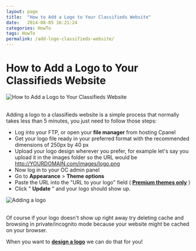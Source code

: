 ```yaml
---
layout: page
title:  "How to Add a Logo to Your Classifieds Website"
date:   2014-08-05 16:21:24
categories: HowTo
tags: HowTo
permalink: /add-logo-classifieds-website/
---
```

# How to Add a Logo to Your Classifieds Website

![How to Add a Logo to Your Classifieds Website](http://open-classifieds.com/wp-content/uploads/2014/08/624x441xman-358816_1280-624x441.jpg.pagespeed.ic.Sk21ZWaEb5.jpg)

<br>
Adding a logo to a classifieds website is a simple process that normally takes less than 5 minutes, you just need to follow those steps:

* Log into your FTP, or open your **file manager** from hosting Cpanel
* Get your logo file ready in your preferred format with the recommended dimensions of 250px by 40 px
* Upload your logo design wherever you prefer, for example let's say you upload it in the images folder so the URL would be http://YOURDOMAIN.com/images/logo.png
* Now log in to your OC admin panel
* Go to **Appearance** > **Theme options**
* Paste the URL into the "URL to your logo" field ( **[Premium themes only](http://open-classifieds.com/market/)** )
* Click " **Update** " and your logo should show up.

![Adding a logo](http://open-classifieds.com/wp-content/uploads/2014/08/Adding-a-logo.png)

<br>
Of course if your logo doesn't show up right away try deleting cache and browsing in private/incognito mode because your website might be cached on your browser.

When you want to **[design a logo](http://market.open-classifieds.com/services/logo-for-your-site.html)** we can do that for you!


<!--title: How to Add a Logo to Your Classifieds Website
link: http://open-classifieds.com/2014/08/05/add-logo-classifieds-website/
author: Kinan
description: 
post_id: 19531
created: 2014/08/05 18:21:24
created_gmt: 2014/08/05 16:21:24
comment_status: open
post_name: add-logo-classifieds-website
status: publish
post_type: post-->
